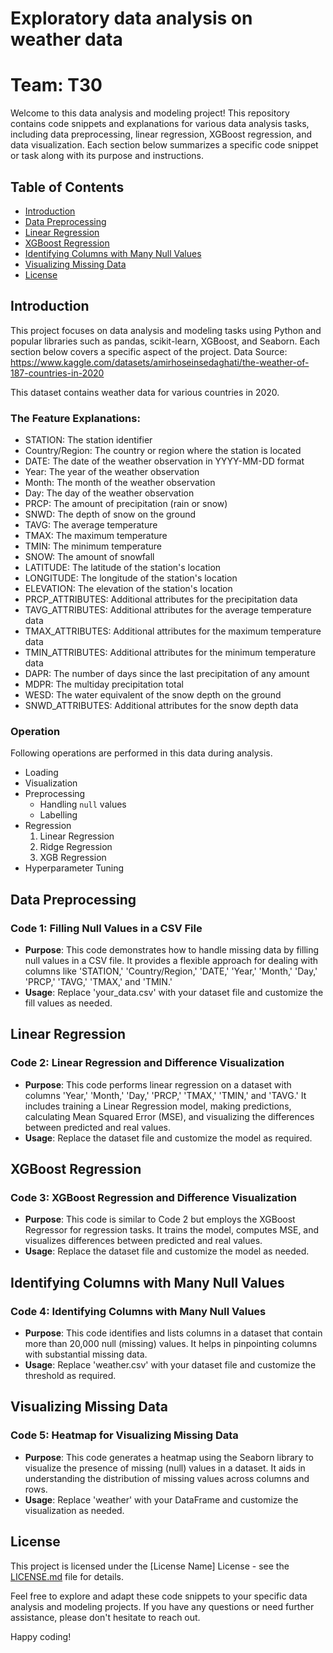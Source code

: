 # Exploratory data analysis on weather data
# Team: T30

Welcome to this data analysis and modeling project! This repository contains code snippets and explanations for various data analysis tasks, including data preprocessing, linear regression, XGBoost regression, and data visualization. Each section below summarizes a specific code snippet or task along with its purpose and instructions.

## Table of Contents

- [Introduction](#introduction)
- [Data Preprocessing](#data-preprocessing)
- [Linear Regression](#linear-regression)
- [XGBoost Regression](#xgboost-regression)
- [Identifying Columns with Many Null Values](#identifying-columns-with-many-null-values)
- [Visualizing Missing Data](#visualizing-missing-data)
- [License](#license)

## Introduction

This project focuses on data analysis and modeling tasks using Python and popular libraries such as pandas, scikit-learn, XGBoost, and Seaborn. Each section below covers a specific aspect of the project.
Data Source: https://www.kaggle.com/datasets/amirhoseinsedaghati/the-weather-of-187-countries-in-2020

This dataset contains weather data for various countries in 2020.
### The Feature Explanations:

- STATION: The station identifier
- Country/Region: The country or region where the station is located
- DATE: The date of the weather observation in YYYY-MM-DD format
- Year: The year of the weather observation
- Month: The month of the weather observation
- Day: The day of the weather observation
- PRCP: The amount of precipitation (rain or snow)
- SNWD: The depth of snow on the ground
- TAVG: The average temperature
- TMAX: The maximum temperature
- TMIN: The minimum temperature
- SNOW: The amount of snowfall
- LATITUDE: The latitude of the station's location
- LONGITUDE: The longitude of the station's location
- ELEVATION: The elevation of the station's location
- PRCP_ATTRIBUTES: Additional attributes for the precipitation data
- TAVG_ATTRIBUTES: Additional attributes for the average temperature data
- TMAX_ATTRIBUTES: Additional attributes for the maximum temperature data
- TMIN_ATTRIBUTES: Additional attributes for the minimum temperature data
- DAPR: The number of days since the last precipitation of any amount
- MDPR: The multiday precipitation total
- WESD: The water equivalent of the snow depth on the ground
- SNWD_ATTRIBUTES: Additional attributes for the snow depth data

### Operation
Following operations are performed in this data during analysis.
* Loading 
* Visualization
* Preprocessing
	* Handling `null` values
	* Labelling
* Regression
	1. Linear Regression
	2. Ridge Regression
	3. XGB Regression
*  Hyperparameter Tuning

## Data Preprocessing

### Code 1: Filling Null Values in a CSV File

- **Purpose**: This code demonstrates how to handle missing data by filling null values in a CSV file. It provides a flexible approach for dealing with columns like 'STATION,' 'Country/Region,' 'DATE,' 'Year,' 'Month,' 'Day,' 'PRCP,' 'TAVG,' 'TMAX,' and 'TMIN.'
- **Usage**: Replace 'your_data.csv' with your dataset file and customize the fill values as needed.

## Linear Regression

### Code 2: Linear Regression and Difference Visualization

- **Purpose**: This code performs linear regression on a dataset with columns 'Year,' 'Month,' 'Day,' 'PRCP,' 'TMAX,' 'TMIN,' and 'TAVG.' It includes training a Linear Regression model, making predictions, calculating Mean Squared Error (MSE), and visualizing the differences between predicted and real values.
- **Usage**: Replace the dataset file and customize the model as required.

## XGBoost Regression

### Code 3: XGBoost Regression and Difference Visualization

- **Purpose**: This code is similar to Code 2 but employs the XGBoost Regressor for regression tasks. It trains the model, computes MSE, and visualizes differences between predicted and real values.
- **Usage**: Replace the dataset file and customize the model as needed.

## Identifying Columns with Many Null Values

### Code 4: Identifying Columns with Many Null Values

- **Purpose**: This code identifies and lists columns in a dataset that contain more than 20,000 null (missing) values. It helps in pinpointing columns with substantial missing data.
- **Usage**: Replace 'weather.csv' with your dataset file and customize the threshold as required.

## Visualizing Missing Data

### Code 5: Heatmap for Visualizing Missing Data

- **Purpose**: This code generates a heatmap using the Seaborn library to visualize the presence of missing (null) values in a dataset. It aids in understanding the distribution of missing values across columns and rows.
- **Usage**: Replace 'weather' with your DataFrame and customize the visualization as needed.

## License

This project is licensed under the [License Name] License - see the [LICENSE.md](LICENSE.md) file for details.

Feel free to explore and adapt these code snippets to your specific data analysis and modeling projects. If you have any questions or need further assistance, please don't hesitate to reach out.

Happy coding!
